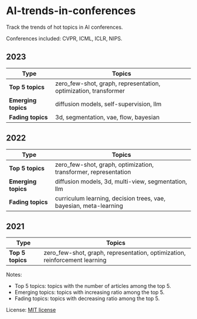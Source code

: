 # AI-trends-in-conferences
Track the trends of hot topics in AI conferences.

Conferences included: CVPR, ICML, ICLR, NIPS.

## 2023 
| **Type**            | Topics                                                            |
|---------------------|-------------------------------------------------------------------|
| **Top 5 topics**    | zero_few-shot, graph, representation, optimization, transformer   |
| **Emerging topics** | diffusion models, self-supervision, llm                           |
| **Fading topics**   | 3d, segmentation, vae, flow, bayesian                             |

## 2022 
| **Type**            | Topics                                                            |
|---------------------|-------------------------------------------------------------------|
| **Top 5 topics**    | zero_few-shot, graph, optimization, transformer, representation   |
| **Emerging topics** | diffusion models, 3d, multi-view, segmentation, llm               |
| **Fading topics**   | curriculum learning, decision trees, vae, bayesian, meta-learning |

## 2021 
| **Type**            | Topics                                                                     |
|---------------------|----------------------------------------------------------------------------|
| **Top 5 topics**    | zero_few-shot, graph, representation, optimization, reinforcement learning |

Notes:
- Top 5 topics: topics with the number of articles among the top 5.
- Emerging topics: topics with increasing ratio among the top 5.
- Fading topics: topics with decreasing ratio among the top 5.

License: [MIT license](./LICENSE)
